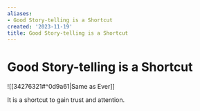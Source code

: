 ```yaml
---
aliases:
- Good Story-telling is a Shortcut
created: '2023-11-19'
title: Good Story-telling is a Shortcut
---
```


# Good Story-telling is a Shortcut

![[34276321#^0d9a61|Same as Ever]]

It is a shortcut to gain trust and attention.